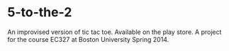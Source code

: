 5-to-the-2
==========

An improvised version of tic tac toe. Available on the play store. A project for the course EC327 at Boston University Spring 2014.
